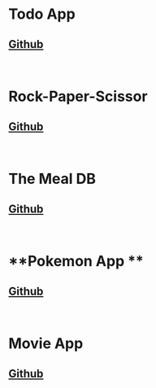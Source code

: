 # **Todo App**
## [Github](https://github.com/nitinsoni-coder/React-Projects/tree/main/todo%20app)
<br/>

# **Rock-Paper-Scissor**
## [Github](https://github.com/nitinsoni-coder/React-Projects/tree/main/rock-paper-scissor)
<br/>

# **The Meal DB**
## [Github](https://github.com/nitinsoni-coder/React-Projects/tree/main/The%20Meal%20DB)
<br/>

# **Pokemon App **
## [Github](https://github.com/nitinsoni-coder/React-Projects/tree/main/pokemon-app)
<br/>

# **Movie App**
## [Github](https://github.com/nitinsoni-coder/React-Projects/tree/main/movie-app)
<br/>

